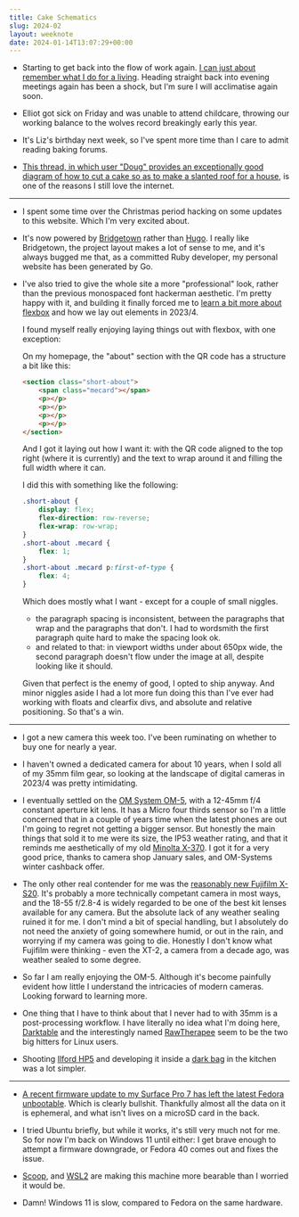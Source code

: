 ```yaml
---
title: Cake Schematics
slug: 2024-02
layout: weeknote
date: 2024-01-14T13:07:29+00:00
---
```


- Starting to get back into the flow of work again. [I can just about remember
  what I do for a living](https://bugs.ruby-lang.org). Heading straight back
  into evening meetings again has been a shock, but I'm sure I will acclimatise
  again soon.
  
- Elliot got sick on Friday and was unable to attend childcare, throwing our
  working balance to the wolves record breakingly early this year.

- It's Liz's birthday next week, so I've spent more time than I care to admit
  reading baking forums.
  
- [This thread, in which user "Doug" provides an exceptionally good diagram of how to
  cut a cake so as to make a slanted roof for a
  house](https://www.cakecentral.com/forum/t/682604/how-do-you-put-a-slanted-roof-on-a-house),
  is one of the reasons I still love the internet.
  
<hr />

- I spent some time over the Christmas period hacking on some updates to this
  website. Which I'm very excited about. 
  
- It's now powered by [Bridgetown](https://www.bridgetownrb.com/) rather than
    [Hugo](https://gohugo.io/). I really like Bridgetown, the project layout makes
    a lot of sense to me, and it's always bugged me that, as a committed Ruby
    developer, my personal website has been generated by Go.
  
- I've also tried to give the whole site a more "professional" look, rather than
  the previous monospaced font hackerman aesthetic. I'm pretty happy with it,
  and building it finally forced me to [learn a bit more about
  flexbox](https://developer.mozilla.org/en-US/docs/Learn/CSS/CSS_layout/Flexbox)
  and how we lay out elements in 2023/4.
  
  I found myself really enjoying laying things out with flexbox, with one
  exception:
  
  On my homepage, the "about" section with the QR code has a structure a bit
  like this:
  
  ```html
  <section class="short-about">
      <span class="mecard"></span>
      <p></p>
      <p></p>
      <p></p>
      <p></p>
  </section>
  ```
  
  And I got it laying out how I want it: with the QR code aligned to the top
  right (where it is currently) and the text to wrap around it and filling the
  full width where it can.
      
  I did this with something like the following:
      
  ```css
  .short-about {
      display: flex;
      flex-direction: row-reverse;
      flex-wrap: row-wrap;
  }
  .short-about .mecard {
      flex: 1;
  }
  .short-about .mecard p:first-of-type {
      flex: 4;
  }
  ```
  
  Which does mostly what I want - except for a couple of small niggles.
  
  - the paragraph spacing is inconsistent, between the paragraphs that wrap and
    the paragraphs that don't. I had to wordsmith the first paragraph quite hard
    to make the spacing look ok.
  - and related to that: in viewport widths under about 650px wide, the second
    paragraph doesn't flow under the image at all, despite looking like it
    should.
  
  Given that perfect is the enemy of good, I opted to ship anyway. And minor
  niggles aside I had a lot more fun doing this than I've ever had working with
  floats and clearfix divs, and absolute and relative positioning. So that's a
  win.
  
<hr />

- I got a new camera this week too. I've been ruminating on whether to buy one
  for nearly a year. 

- I haven't owned a dedicated camera for about 10 years, when I sold all of my
  35mm film gear, so looking at the landscape of digital cameras in 2023/4 was
  pretty intimidating.
  
- I eventually settled on the [OM System
  OM-5](https://www.dpreview.com/reviews/om-system-om-5-review), with a 12-45mm
  f/4 constant aperture kit lens. It has a Micro four thirds sensor so I'm a
  little concerned that in a couple of years time when the latest phones are out
  I'm going to regret not getting a bigger sensor. But honestly the main things
  that sold it to me were its size, the IP53 weather rating, and that it reminds
  me aesthetically of my old [Minolta
  X-370](https://www.lomography.com/magazine/193506-minolta-x-370-great-for-the-novice-and-the-pro). I
  got it for a very good price, thanks to camera shop January sales, and
  OM-Systems winter cashback offer.
  
- The only other real contender for me was the [reasonably new Fujifilm
  X-S20](https://www.dpreview.com/reviews/fujifilm-x-s20-review). It's probably
  a more technically competant camera in most ways, and the 18-55 f/2.8-4 is
  widely regarded to be one of the best kit lenses available for any camera. But
  the absolute lack of any weather sealing ruined it for me. I don't mind a bit
  of special handling, but I absolutely do not need the anxiety of going
  somewhere humid, or out in the rain, and worrying if my camera was going to
  die. Honestly I don't know what Fujifilm were thinking - even the XT-2, a
  camera from a decade ago, was weather sealed to some degree.
  
- So far I am really enjoying the OM-5. Although it's become painfully
  evident how little I understand the intricacies of modern cameras. Looking
  forward to learning more.
  
- One thing that I have to think about that I never had to with 35mm is a
  post-processing workflow. I have literally no idea what I'm doing here,
  [Darktable](https://www.darktable.org/) and the interestingly named
  [RawTherapee](https://www.rawtherapee.com/) seem to be the two big hitters for
  Linux users.
  
- Shooting [Ilford
  HP5](https://analoguewonderland.co.uk/products/ilford-hp5-plus-35mm-film) and
  developing it inside a [dark
  bag](https://www.patersonphotographic.com/product/paterson-changing-bag/) in
  the kitchen was a lot simpler.

<hr />

- [A recent firmware update to my Surface Pro 7 has left the latest Fedora
  unbootable](https://github.com/linux-surface/linux-surface/issues/1162). Which
  is clearly bullshit. Thankfully almost all the data on it is ephemeral, and
  what isn't lives on a microSD card in the back.

- I tried Ubuntu briefly, but while it works, it's still very much not for
  me. So for now I'm back on Windows 11 until either: I get brave enough to attempt a
  firmware downgrade, or Fedora 40 comes out and fixes the issue.
  
- [Scoop](https://scoop.sh/), and
  [WSL2](https://learn.microsoft.com/en-us/windows/wsl/install) are making this
  machine more bearable than I worried it would be.

- Damn! Windows 11 is slow, compared to Fedora on the same hardware.
